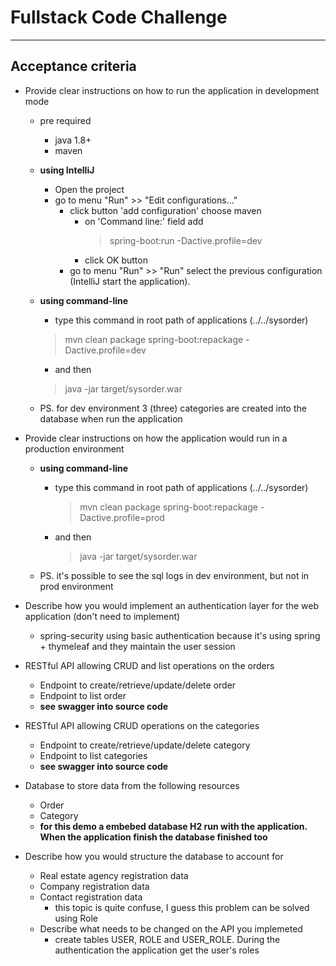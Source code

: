 # Fullstack Code Challenge
___
## Acceptance criteria

- Provide clear instructions on how to run the application in development mode
  - pre required
    - java 1.8+
    - maven
  - **using IntelliJ**
    - Open the project
    - go to menu "Run" >> "Edit configurations..."
      - click button 'add configuration' choose maven
         - on 'Command line:' field add
            > spring-boot:run -Dactive.profile=dev
         - click OK button
      - go to menu "Run" >> "Run" select the previous configuration (IntelliJ start the application).
      
  - **using command-line**
    - type this command in root path of applications (../../sysorder)
    > mvn clean package spring-boot:repackage -Dactive.profile=dev

    - and then
    > java -jar target/sysorder.war

  - PS. for dev environment 3 (three) categories are created into the database when run the application


- Provide clear instructions on how the application would run in a production environment
  - **using command-line**
    - type this command in root path of applications (../../sysorder)
        > mvn clean package spring-boot:repackage -Dactive.profile=prod
    - and then
        > java -jar target/sysorder.war 

  - PS. it's possible to see the sql logs in dev environment, but not in prod environment


- Describe how you would implement an authentication layer for the web application (don't need to implement)
  - spring-security using basic authentication because it's using spring + thymeleaf and they maintain the user session


- RESTful API allowing CRUD and list operations on the orders
    - Endpoint to create/retrieve/update/delete order
    - Endpoint to list order
    - **see swagger into source code**


- RESTful API allowing CRUD operations on the categories
    - Endpoint to create/retrieve/update/delete category
    - Endpoint to list categories
    - **see swagger into source code**


- Database to store data from the following resources
    - Order
    - Category
    - **for this demo a embebed database H2 run with the application. When the application finish the database finished too**


- Describe how you would structure the database to account for
    - Real estate agency registration data
    - Company registration data
    - Contact registration data
        - this topic is quite confuse, I guess this problem can be solved using Role
    - Describe what needs to be changed on the API you implemeted
        - create tables USER, ROLE and USER_ROLE. During the authentication the application get the user's roles
        
